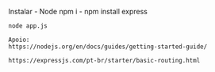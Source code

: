 Instalar
    - Node
        npm i
    - npm install express
    

    node app.js
    
    Apoio:
    https://nodejs.org/en/docs/guides/getting-started-guide/
    
    https://expressjs.com/pt-br/starter/basic-routing.html
